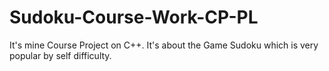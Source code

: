 # Sudoku-Course-Work-CP-PL
It's mine Course Project on C++. It's about the Game Sudoku which is very popular by self difficulty. 
